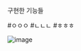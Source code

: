 구현한 기능들

#ㅇㅇㅇ
#ㄴㄴㄴ
#ㅎㅎㅎ


![image](https://github.com/user-attachments/assets/d142d71b-ad75-4ac5-8e0a-f15f58962f64)
